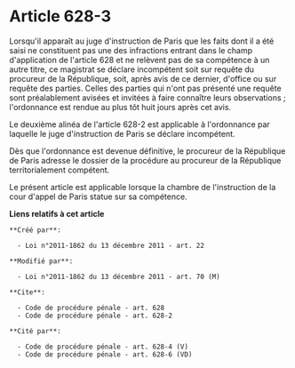 # Article 628-3

Lorsqu'il apparaît au juge d'instruction de Paris que les faits dont il a été saisi ne constituent pas une des infractions
entrant dans le champ d'application de l'article 628 et ne relèvent pas de sa compétence à un autre titre, ce magistrat se
déclare incompétent soit sur requête du procureur de la République, soit, après avis de ce dernier, d'office ou sur requête
des parties. Celles des parties qui n'ont pas présenté une requête sont préalablement avisées et invitées à faire connaître
leurs observations ; l'ordonnance est rendue au plus tôt huit jours après cet avis. 

Le deuxième alinéa de l'article 628-2 est applicable à l'ordonnance par laquelle le juge d'instruction de Paris se déclare
incompétent. 

Dès que l'ordonnance est devenue définitive, le procureur de la République de Paris adresse le dossier de la procédure au
procureur de la République territorialement compétent. 

Le présent article est applicable lorsque la chambre de l'instruction de la cour d'appel de Paris statue sur sa compétence.

**Liens relatifs à cet article**

	**Créé par**:

	  - Loi n°2011-1862 du 13 décembre 2011 - art. 22

	**Modifié par**:

	  - Loi n°2011-1862 du 13 décembre 2011 - art. 70 (M)

	**Cite**:

	  - Code de procédure pénale - art. 628
	  - Code de procédure pénale - art. 628-2

	**Cité par**:

	  - Code de procédure pénale - art. 628-4 (V)
	  - Code de procédure pénale - art. 628-6 (VD)
